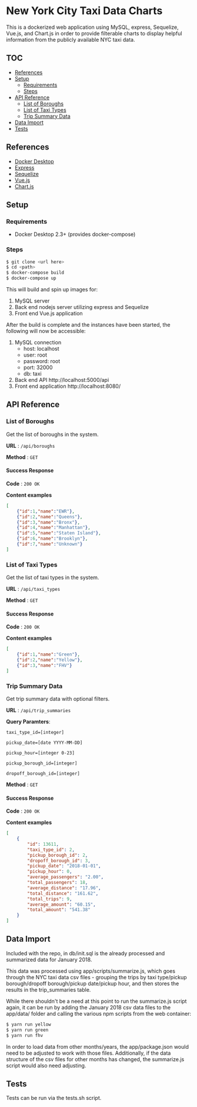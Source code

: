 # New York City Taxi Data Charts

This is a dockerized web application using MySQL, express, Sequelize, Vue.js, and Chart.js in order to provide filterable charts to display helpful information from the publicly available NYC taxi data.

## TOC

- [References](#references)
- [Setup](#setup)
    - [Requirements](#requirements)
    - [Steps](#steps)
- [API Reference](#api-reference)
    - [List of Boroughs](#list-of-boroughs)
    - [List of Taxi Types](#list-of-taxi-types)
    - [Trip Summary Data](#trip-summary-data)
- [Data Import](#data-import)
- [Tests](#tests)

## References
- [Docker Desktop](https://www.docker.com/products/docker-desktop)
- [Express](https://expressjs.com/)
- [Sequelize](https://sequelize.org/)
- [Vue.js](https://vuejs.org/)
- [Chart.js](https://www.chartjs.org/)

## Setup

### Requirements
- Docker Desktop 2.3+ (provides docker-compose)

### Steps
```sh
$ git clone <url here>
$ cd <path>
$ docker-compose build
$ docker-compose up
```

This will build and spin up images for:
1. MySQL server
2. Back end nodejs server utilizing express and Sequelize
3. Front end Vue.js application

After the build is complete and the instances have been started, the following will now be accessible:
1. MySQL connection 
    - host: localhost
    - user: root
    - password: root
    - port: 32000
    - db: taxi
2. Back end API http://localhost:5000/api
3. Front end application http://localhost:8080/

## API Reference

### List of Boroughs

Get the list of boroughs in the system.

**URL** : `/api/boroughs`

**Method** : `GET`

#### Success Response

**Code** : `200 OK`

**Content examples**

```json
[
    {"id":1,"name":"EWR"},
    {"id":2,"name":"Queens"},
    {"id":3,"name":"Bronx"},
    {"id":4,"name":"Manhattan"},
    {"id":5,"name":"Staten Island"},
    {"id":6,"name":"Brooklyn"},
    {"id":7,"name":"Unknown"}
]
```

### List of Taxi Types

Get the list of taxi types in the system.

**URL** : `/api/taxi_types`

**Method** : `GET`

#### Success Response

**Code** : `200 OK`

**Content examples**

```json
[
    {"id":1,"name":"Green"},
    {"id":2,"name":"Yellow"},
    {"id":3,"name":"FHV"}
]
```

### Trip Summary Data

Get trip summary data with optional filters.

**URL** : `/api/trip_summaries`

**Query Paramters**:

`taxi_type_id=[integer]`

`pickup_date=[date YYYY-MM-DD]`

`pickup_hour=[integer 0-23]`

`pickup_borough_id=[integer]`

`dropoff_borough_id=[integer]`

**Method** : `GET`

#### Success Response

**Code** : `200 OK`

**Content examples**

```json
[
    {
        "id": 13611,
        "taxi_type_id": 2,
        "pickup_borough_id": 2,
        "dropoff_borough_id": 3,
        "pickup_date": "2018-01-01",
        "pickup_hour": 0,
        "average_passengers": "2.00",
        "total_passengers": 18,
        "average_distance": "17.96",
        "total_distance": "161.62",
        "total_trips": 9,
        "average_amount": "60.15",
        "total_amount": "541.38"
    }
]
```

## Data Import

Included with the repo, in db/init.sql is the already processed and summarized data for January 2018.

This data was processed using app/scripts/summarize.js, which goes through the NYC taxi data csv files - grouping the trips by taxi type/pickup borough/dropoff borough/pickup date/pickup hour, and then stores the results in the trip_summaries table.

While there shouldn't be a need at this point to run the summarize.js script again, it can be run by adding the January 2018 csv data files to the app/data/ folder and calling the various npm scripts from the web container:

```sh
$ yarn run yellow
$ yarn run green
$ yarn run fhv
```

In order to load data from other months/years, the app/package.json would need to be adjusted to work with those files.  Additionally, if the data structure of the csv files for other months has changed, the summarize.js script would also need adjusting.

## Tests

Tests can be run via the tests.sh script.